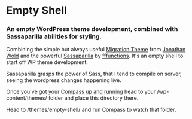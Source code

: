 Empty Shell
===========

### An empty WordPress theme development, combined with Sassaparilla abilities for styling.

Combining the simple but always useful [Migration Theme](https://github.com/sirjonathan/migration-theme) from [Jonathan Wold](https://github.com/sirjonathan) and the powerful [Sassaparilla](https://github.com/fffunction/sassaparilla?source=c) by [fffunctions](fffunction.co).
It's an empty shell to start off WP theme development.

Sassaparilla grasps the power of Sass, that I tend to compile on server, seeing the wordpress changes happening live.

Once you've got your [Compass up and running](http://ndever.net/articles/linux/installing-sass-and-compass-ubuntu-1210-1304) head to your /wp-content/themes/ folder and place this directory there. 

Head to /themes/empty-shell/ and run Compass to watch that folder. 

